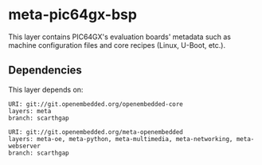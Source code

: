 # meta-pic64gx-bsp

This layer contains PIC64GX's evaluation boards' metadata such as machine configuration files and core recipes (Linux, U-Boot, etc.).

## Dependencies

This layer depends on:

```text
URI: git://git.openembedded.org/openembedded-core
layers: meta
branch: scarthgap

URI: git://git.openembedded.org/meta-openembedded
layers: meta-oe, meta-python, meta-multimedia, meta-networking, meta-webserver
branch: scarthgap
```
